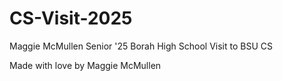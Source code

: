 # CS-Visit-2025
Maggie McMullen
Senior '25
Borah High School Visit to BSU CS 

Made with love by Maggie McMullen 
